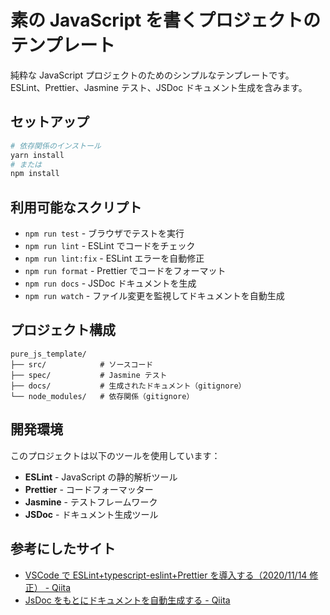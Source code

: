 # 素の JavaScript を書くプロジェクトのテンプレート

純粋な JavaScript プロジェクトのためのシンプルなテンプレートです。ESLint、Prettier、Jasmine テスト、JSDoc ドキュメント生成を含みます。

## セットアップ

```bash
# 依存関係のインストール
yarn install
# または
npm install
```

## 利用可能なスクリプト

- `npm run test` - ブラウザでテストを実行
- `npm run lint` - ESLint でコードをチェック
- `npm run lint:fix` - ESLint エラーを自動修正
- `npm run format` - Prettier でコードをフォーマット
- `npm run docs` - JSDoc ドキュメントを生成
- `npm run watch` - ファイル変更を監視してドキュメントを自動生成

## プロジェクト構成

```
pure_js_template/
├── src/            # ソースコード
├── spec/           # Jasmine テスト
├── docs/           # 生成されたドキュメント（gitignore）
└── node_modules/   # 依存関係（gitignore）
```

## 開発環境

このプロジェクトは以下のツールを使用しています：

- **ESLint** - JavaScript の静的解析ツール
- **Prettier** - コードフォーマッター
- **Jasmine** - テストフレームワーク
- **JSDoc** - ドキュメント生成ツール

## 参考にしたサイト

- [VSCode で ESLint+typescript-eslint+Prettier を導入する（2020/11/14 修正） - Qiita](https://qiita.com/madono/items/a134e904e891c5cb1d20)
- [JsDoc をもとにドキュメントを自動生成する - Qiita](https://qiita.com/yuma84/items/e34e800cbd0b7632f85f)
